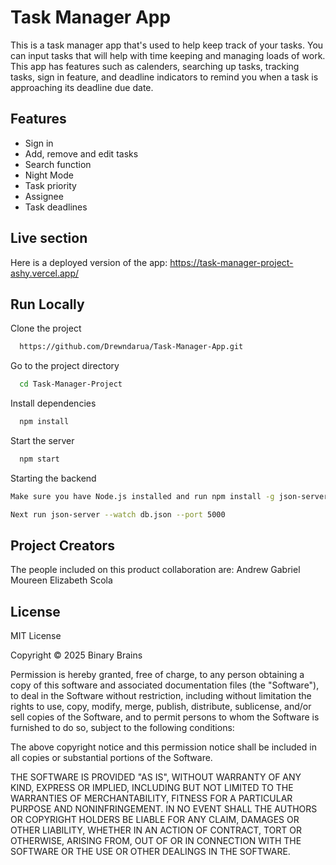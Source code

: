 # Task Manager App

This is a task manager app that's used to help keep track of your tasks. You can input tasks that will help with time keeping and managing loads of work. This app has features such as calenders, searching up tasks, tracking tasks, sign in feature, and deadline indicators to remind you when a task is approaching its deadline due date.

## Features

- Sign in
- Add, remove and edit tasks
- Search function
- Night Mode
- Task priority
- Assignee
- Task deadlines

## Live section

Here is a deployed version of the app: https://task-manager-project-ashy.vercel.app/

## Run Locally

Clone the project

```bash
  https://github.com/Drewndarua/Task-Manager-App.git
```

Go to the project directory

```bash
  cd Task-Manager-Project
```

Install dependencies

```bash
  npm install
```

Start the server

```bash
  npm start

```

Starting the backend

```bash
Make sure you have Node.js installed and run npm install -g json-server

Next run json-server --watch db.json --port 5000

```

## Project Creators

The people included on this product collaboration are:
Andrew
Gabriel
Moureen
Elizabeth
Scola

## License

MIT License

Copyright © 2025 Binary Brains

Permission is hereby granted, free of charge, to any person obtaining a copy of this software and associated documentation files (the "Software"), to deal in the Software without restriction, including without limitation the rights to use, copy, modify, merge, publish, distribute, sublicense, and/or sell copies of the Software, and to permit persons to whom the Software is furnished to do so, subject to the following conditions:

The above copyright notice and this permission notice shall be included in all copies or substantial portions of the Software.

THE SOFTWARE IS PROVIDED "AS IS", WITHOUT WARRANTY OF ANY KIND, EXPRESS OR IMPLIED, INCLUDING BUT NOT LIMITED TO THE WARRANTIES OF MERCHANTABILITY, FITNESS FOR A PARTICULAR PURPOSE AND NONINFRINGEMENT. IN NO EVENT SHALL THE AUTHORS OR COPYRIGHT HOLDERS BE LIABLE FOR ANY CLAIM, DAMAGES OR OTHER LIABILITY, WHETHER IN AN ACTION OF CONTRACT, TORT OR OTHERWISE, ARISING FROM, OUT OF OR IN CONNECTION WITH THE SOFTWARE OR THE USE OR OTHER DEALINGS IN THE SOFTWARE.

